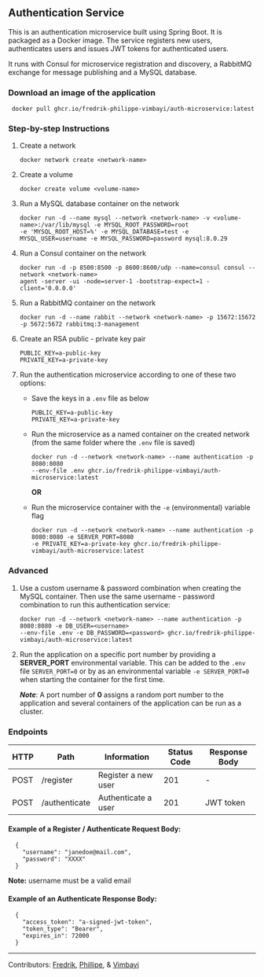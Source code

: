 ## Authentication Service

This is an authentication microservice built using Spring Boot. It is packaged as a Docker image. The service registers
new users, authenticates users and issues JWT tokens for authenticated users.

It runs with Consul for microservice registration and discovery, a RabbitMQ exchange for message publishing and a
MySQL database.

### Download an image of the application
   ```
    docker pull ghcr.io/fredrik-philippe-vimbayi/auth-microservice:latest
   ```

### Step-by-step Instructions
1. Create a network
    ```
    docker network create <network-name>
    ``` 
2. Create a volume
   ```
   docker create volume <volume-name>
   ```
3. Run a MySQL database container on the network
   ```
   docker run -d --name mysql --network <network-name> -v <volume-name>:/var/lib/mysql -e MYSQL_ROOT_PASSWORD=root
   -e 'MYSQL_ROOT_HOST=%' -e MYSQL_DATABASE=test -e MYSQL_USER=username -e MYSQL_PASSWORD=password mysql:8.0.29
   ```
4. Run a Consul container on the network
    ```
    docker run -d -p 8500:8500 -p 8600:8600/udp --name=consul consul --network <network-name>
    agent -server -ui -node=server-1 -bootstrap-expect=1 -client='0.0.0.0'
    ```
5. Run a RabbitMQ container on the network
   ```
   docker run -d --name rabbit --network <network-name> -p 15672:15672 -p 5672:5672 rabbitmq:3-management
   ``` 
6. Create an RSA public - private key pair
    ```
    PUBLIC_KEY=a-public-key
    PRIVATE_KEY=a-private-key
    ```

7. Run the authentication microservice according to one of these two options:
    - Save the keys in a `.env` file as below
        ```
        PUBLIC_KEY=a-public-key
        PRIVATE_KEY=a-private-key
        ```
    - Run the microservice as a named container on the created network (from the same folder where
      the `.env` file is saved)
       ```
       docker run -d --network <network-name> --name authentication -p 8080:8080 
       --env-file .env ghcr.io/fredrik-philippe-vimbayi/auth-microservice:latest
       ``` 

      **OR**

    - Run the microservice container with the `-e` (environmental) variable flag
       ```
       docker run -d --network <network-name> --name authentication -p 8080:8080 -e SERVER_PORT=8080
       -e PRIVATE_KEY=a-private-key ghcr.io/fredrik-philippe-vimbayi/auth-microservice:latest
       ``` 

### Advanced

1. Use a custom username & password combination when creating the MySQL container. Then use the same username -
   password combination to run this authentication service:

    ```
    docker run -d --network <network-name> --name authentication -p 8080:8080 -e DB_USER=<username>
    --env-file .env -e DB_PASSWORD=<password> ghcr.io/fredrik-philippe-vimbayi/auth-microservice:latest
    ``` 

2. Run the application on a specific port number by providing a **SERVER_PORT** environmental variable. This can be
   added to the `.env` file `SERVER_PORT=0` or by as an environmental variable `-e SERVER_PORT=0` when starting the
   container for the first time.

   _**Note**_: A port number of **0** assigns a random port number to the application and several containers of the
   application
   can be run as a cluster.

### Endpoints

| HTTP | Path          | Information         | Status Code | Response Body |
|------|---------------|---------------------|-------------|---------------|
| POST | /register     | Register a new user | 201         | -             |
| POST | /authenticate | Authenticate a user | 201         | JWT token     |

#### Example of a Register / Authenticate Request Body:
```
  {
    "username": "janedoe@mail.com",
    "password": "XXXX"
  }
```

**Note:** username must be a valid email

#### Example of an Authenticate Response Body:

```
  {
    "access_token": "a-signed-jwt-token",
    "token_type": "Bearer",
    "expires_in": 72000
  }
```
______________________________________________________________________________________________________________________________________________________________________________       
Contributors: [Fredrik](https://github.com/ErikssonF), [Phillipe](https://github.com/Philippevial),
& [Vimbayi](https://github.com/Vimbayinashe)
